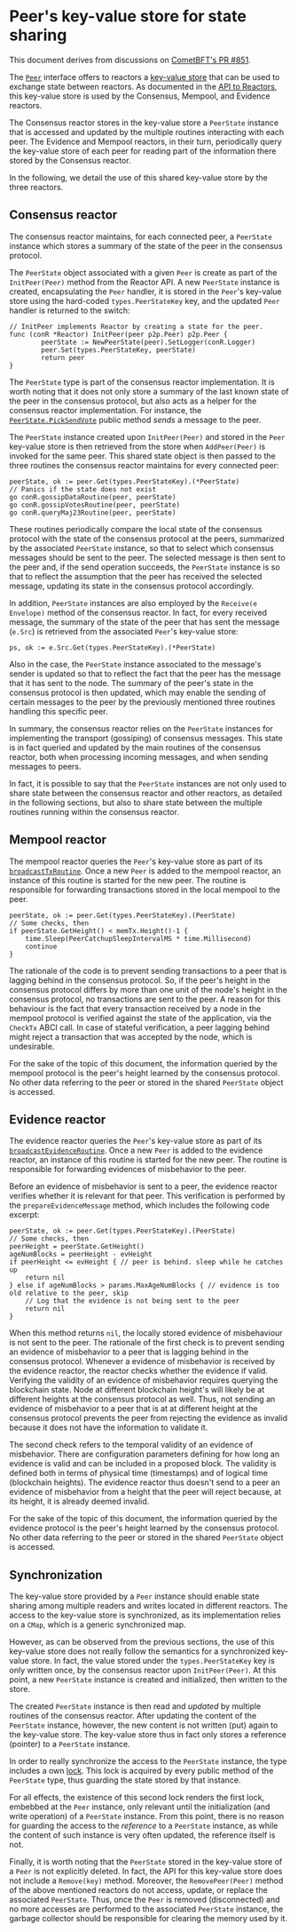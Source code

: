 # Peer's key-value store for state sharing

This document derives from discussions on [CometBFT's PR #851][pr-851].

The [`Peer`][peer-iface] interface offers to reactors a [key-value store][peer-get-set]
that can be used to exchange state between reactors.
As documented in the [API to Reactors][p2p-api], this key-value store is used by
the Consensus, Mempool, and Evidence reactors.

The Consensus reactor stores in the key-value store a `PeerState` instance that
is accessed and updated by the multiple routines interacting with each peer.
The Evidence and Mempool reactors, in their turn, periodically query the
key-value store of each peer for reading part of the information there stored
by the Consensus reactor.

In the following, we detail the use of this shared key-value store by the three
reactors.


## Consensus reactor

The consensus reactor maintains, for each connected peer, a `PeerState`
instance which stores a summary of the state of the peer in the consensus
protocol.

The `PeerState` object associated with a given `Peer` is create as part of the
`InitPeer(Peer)` method from the Reactor API.
A new `PeerState` instance is created, encapsulating the `Peer` handler,
it is stored in the `Peer`'s key-value store using the hard-coded
`types.PeerStateKey` key, and the updated `Peer` handler is returned to the switch:

    // InitPeer implements Reactor by creating a state for the peer.
    func (conR *Reactor) InitPeer(peer p2p.Peer) p2p.Peer {
            peerState := NewPeerState(peer).SetLogger(conR.Logger)
            peer.Set(types.PeerStateKey, peerState)
            return peer             
    } 

The `PeerState` type is part of the consensus reactor implementation.
It is worth noting that it does not only store a summary of the last known
state of the peer in the consensus protocol, but also acts as a helper for the
consensus reactor implementation.
For instance, the [`PeerState.PickSendVote`](https://github.com/cometbft/cometbft/blob/main/consensus/reactor.go#L1142)
public method _sends_ a message to the peer.

The `PeerState` instance created upon `InitPeer(Peer)` and stored in the `Peer`
key-value store is then retrieved from the store when `AddPeer(Peer)` is
invoked for the same peer.
This shared state object is then passed to the three routines the consensus
reactor maintains for every connected peer:

    peerState, ok := peer.Get(types.PeerStateKey).(*PeerState)
    // Panics if the state does not exist
    go conR.gossipDataRoutine(peer, peerState)
    go conR.gossipVotesRoutine(peer, peerState)
    go conR.queryMaj23Routine(peer, peerState)

These routines periodically compare the local state of the consensus protocol
with the state of the consensus protocol at the peers, summarized by the
associated `PeerState` instance, so that to select which consensus messages
should be sent to the peer.
The selected message is then sent to the peer and, if the send operation
succeeds, the `PeerState` instance is so that to reflect the assumption that
the peer has received the selected message, updating its state in the consensus
protocol accordingly.

In addition, `PeerState` instances are also employed by the `Receive(e Envelope)`
method of the consensus reactor.
In fact, for every received message, the summary of the state of the peer that
has sent the message (`e.Src`) is retrieved from the associated `Peer`'s
key-value store:

    ps, ok := e.Src.Get(types.PeerStateKey).(*PeerState)

Also in the case, the `PeerState` instance associated to the message's sender
is updated so that to reflect the fact that the peer has the message that it
has sent to the node.
The summary of the peer's state in the consensus protocol is then updated,
which may enable the sending of certain messages to the peer by the previously
mentioned three routines handling this specific peer.

In summary, the consensus reactor relies on the `PeerState` instances for
implementing the transport (gossiping) of consensus messages.
This state is in fact queried and updated by the main routines of the consensus
reactor, both when processing incoming messages, and when sending messages to
peers.

In fact, it is possible to say that the `PeerState` instances are not only used
to share state between the consensus reactor and other reactors, as detailed in
the following sections, but also to share state between the multiple routines
running within the consensus reactor.


## Mempool reactor

The mempool reactor queries the `Peer`'s key-value store as part of its
[`broadcastTxRoutine`](https://github.com/cometbft/cometbft/blob/main/mempool/reactor.go#L132).
Once a new `Peer` is added to the mempool reactor, an instance of this routine
is started for the new peer.
The routine is responsible for forwarding transactions stored in the local
mempool to the peer.


    peerState, ok := peer.Get(types.PeerStateKey).(PeerState)
    // Some checks, then
    if peerState.GetHeight() < memTx.Height()-1 {
        time.Sleep(PeerCatchupSleepIntervalMS * time.Millisecond)
        continue
    }

The rationale of the code is to prevent sending transactions to a peer that is
lagging behind in the consensus protocol.
So, if the peer's height in the consensus protocol differs by more than one
unit of the node's height in the consensus protocol, no transactions are sent
to the peer.
A reason for this behaviour is the fact that every transaction received by a
node in the mempool protocol is verified against the state of the application,
via the `CheckTx` ABCI call.
In case of stateful verification, a peer lagging behind might reject a
transaction that was accepted by the node, which is undesirable.

For the sake of the topic of this document, the information queried by the
mempool protocol is the peer's height learned by the consensus protocol.
No other data referring to the peer or stored in the shared `PeerState` object
is accessed.
    

## Evidence reactor

The evidence reactor queries the `Peer`'s key-value store as part of its
[`broadcastEvidenceRoutine`](https://github.com/cometbft/cometbft/blob/main/evidence/reactor.go#L107).
Once a new `Peer` is added to the evidence reactor, an instance of this routine
is started for the new peer.
The routine is responsible for forwarding evidences of misbehavior to the peer.

Before an evidence of misbehavior is sent to a peer, the evidence reactor
verifies whether it is relevant for that peer.
This verification is performed by the `prepareEvidenceMessage` method, which
includes the following code excerpt:

    peerState, ok := peer.Get(types.PeerStateKey).(PeerState)
    // Some checks, then
    peerHeight = peerState.GetHeight()
    ageNumBlocks = peerHeight - evHeight
    if peerHeight <= evHeight { // peer is behind. sleep while he catches up
        return nil
    } else if ageNumBlocks > params.MaxAgeNumBlocks { // evidence is too old relative to the peer, skip
        // Log that the evidence is not being sent to the peer
        return nil
    }

When this method returns `nil`, the locally stored evidence of misbehaviour is
not sent to the peer.
The rationale of the first check is to prevent sending an evidence of
misbehavior to a peer that is lagging behind in the consensus protocol.
Whenever a evidence of misbehavior is received by the evidence reactor, the
reactor checks whether the evidence if valid.
Verifying the validity of an evidence of misbehavior requires querying the
blockchain state.
Node at different blockchain height's will likely be at different heights at
the consensus protocol as well.
Thus, not sending an evidence of misbehavior to a peer that is at at different
height at the consensus protocol prevents the peer from rejecting the evidence
as invalid because it does not have the information to validate it.

The second check refers to the temporal validity of an evidence of misbehavior.
There are configuration parameters defining for how long an evidence is valid
and can be included in a proposed block.
The validity is defined both in terms of physical time (timestamps) and of
logical time (blockchain heights).
The evidence reactor thus doesn't send to a peer an evidence of misbehavior
from a height that the peer will reject because, at its height, it is already
deemed invalid.

For the sake of the topic of this document, the information queried by the
evidence protocol is the peer's height learned by the consensus protocol.
No other data referring to the peer or stored in the shared `PeerState` object
is accessed.


## Synchronization

The key-value store provided by a `Peer` instance should enable state sharing
among multiple readers and writes located in different reactors.
The access to the key-value store is synchronized, as its implementation relies
on a `CMap`, which is a generic synchronized map.

However, as can be observed from the previous sections, the use of this
key-value store does not really follow the semantics for a synchronized
key-value store.
In fact, the value stored under the `types.PeerStateKey` key is only written
once, by the consensus reactor upon `InitPeer(Peer)`.
At this point, a new `PeerState` instance is created and initialized, then
written to the store.

The created `PeerState` instance is then read and _updated_ by multiple
routines of the consensus reactor.
After updating the content of the `PeerState` instance, however, the new
content is not written (put) again to the key-value store.
The key-value store thus in fact only stores a reference (pointer) to a
`PeerState` instance.

In order to really synchronize the access to the `PeerState` instance, the
type includes a own
[lock](https://github.com/cometbft/cometbft/blob/main/consensus/reactor.go#L1025).
This lock is acquired by every public method of the `PeerState` type, thus
guarding the state stored by that instance.

For all effects, the existence of this second lock renders the first lock,
embebbed at the `Peer` instance, only relevant until the initialization (and
write operation) of a `PeerState` instance.
From this point, there is no reason for guarding the access to the _reference_
to a `PeerState` instance, as while the content of such instance is very often
updated, the reference itself is not.

Finally, it is worth noting that the `PeerState` stored in the key-value store
of a `Peer` is not explicitly deleted.
In fact, the API for this key-value store does not include a `Remove(key)`
method.
Moreover, the `RemovePeer(Peer)` method of the above mentioned reactors do not
access, update, or replace the associated `PeerState`.
Thus, once the `Peer` is removed (disconnected) and no more accesses are
performed to the associated `PeerState` instance, the garbage collector should
be responsible for clearing the memory used by it.

[pr-851]: https://github.com/cometbft/cometbft/pull/851
[p2p-api]: https://github.com/cometbft/cometbft/blob/main/spec/p2p/reactor/p2p-api.md

[peer-get-set]: https://github.com/cometbft/cometbft/blob/cason/758-reactors/spec/p2p/reactor/p2p-api.md#key-value-store
[peer-iface]: https://github.com/cometbft/cometbft/blob/main/p2p/peer.go
